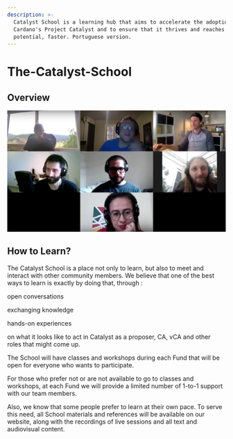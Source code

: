```yaml
---
description: >-
  Catalyst School is a learning hub that aims to accelerate the adoption of
  Cardano's Project Catalyst and to ensure that it thrives and reaches its full
  potential, faster. Portuguese version.
---
```


# The-Catalyst-School

## Overview

![The First Meeting of the Catalyst School](.gitbook/assets/2021-08-02-16-.png)

## How to Learn?

The Catalyst School is a place not only to learn, but also to meet and interact with other community members. We believe that one of the best ways to learn is exactly by doing that, through :

open conversations

exchanging knowledge

hands-on experiences 

on what it looks like to act in Catalyst as a proposer, CA, vCA and other roles that might come up. 

The School will have classes and workshops during each Fund that will be open for everyone who wants to participate.

For those who prefer not or are not available to go to classes and workshops, at each Fund we will provide a limited number of 1-to-1 support with our team members.

Also, we know that some people prefer to learn at their own pace. To serve this need, all School materials and references will be available on our website, along with the recordings of live sessions and all text and audiovisual content.











